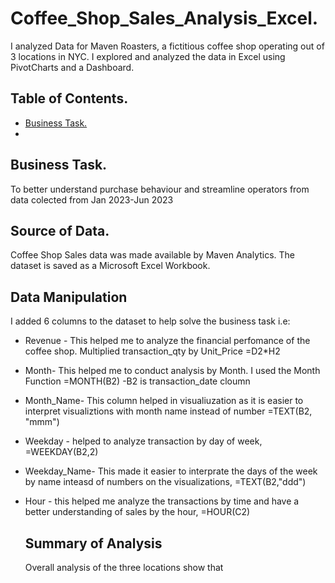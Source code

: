 # Coffee_Shop_Sales_Analysis_Excel.

I analyzed Data for Maven Roasters, a fictitious coffee shop operating out of 3 locations in NYC. I explored and analyzed the data in Excel using PivotCharts and a Dashboard.

## Table of Contents.
- [Business Task.](#business-task)
- 

## Business Task.  
To better understand purchase behaviour and streamline operators from data colected from Jan 2023-Jun 2023

## Source of Data.
Coffee Shop Sales data was made available by Maven Analytics. The dataset is saved as a Microsoft Excel Workbook.

## Data Manipulation
I added 6 columns to the dataset to help solve the business task i.e:
- Revenue - This helped me to analyze the financial perfomance of the coffee shop. Multiplied transaction_qty by Unit_Price  =D2*H2
- Month- This helped me to conduct analysis by Month. I used the Month Function =MONTH(B2) -B2 is transaction_date cloumn
- Month_Name- This column helped in visualiuzation as it is easier to interpret visualiztions with month name instead of number =TEXT(B2, "mmm")
- Weekday - helped to analyze transaction by day of week, =WEEKDAY(B2,2) 
- Weekday_Name- This made it easier to interprate the days of the week by name inteasd of numbers on the visualizations, =TEXT(B2,"ddd")
- Hour - this helped me analyze the transactions by time and have a better understanding of sales by the hour, =HOUR(C2)

  ## Summary of Analysis

  Overall analysis of the three locations show that 


